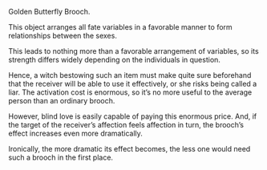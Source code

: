 Golden Butterfly Brooch.

This object arranges all fate variables in a favorable manner to form relationships between the sexes.

This leads to nothing more than a favorable arrangement of variables, so its strength differs widely depending on the individuals in question.  

Hence, a witch bestowing such an item must make quite sure beforehand that the receiver will be able to use it effectively, or she risks being called a liar. The activation cost is enormous, so it’s no more useful to the average person than an ordinary brooch.  

However, blind love is easily capable of paying this enormous price. And, if the target of the receiver’s affection feels affection in turn, the brooch’s effect increases even more dramatically.  

Ironically, the more dramatic its effect becomes, the less one would need such a brooch in the first place.  
